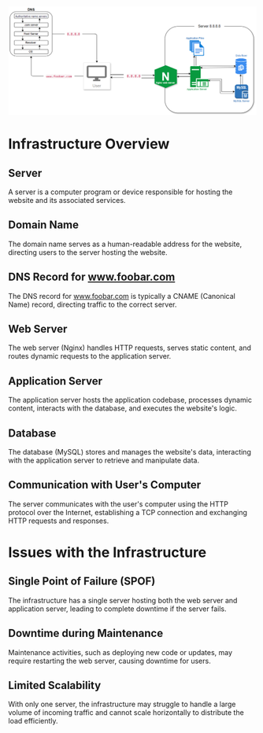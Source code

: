 ![Simple Web Stack](https://github.com/Aksaim-mohamed-amin/alx-system_engineering-devops/blob/master/0x09-web_infrastructure_design/0-simple_web_stack.png?raw=true)

# Infrastructure Overview

## Server
A server is a computer program or device responsible for hosting the website and its associated services.

## Domain Name
The domain name serves as a human-readable address for the website, directing users to the server hosting the website.

## DNS Record for www.foobar.com
The DNS record for www.foobar.com is typically a CNAME (Canonical Name) record, directing traffic to the correct server.

## Web Server
The web server (Nginx) handles HTTP requests, serves static content, and routes dynamic requests to the application server.

## Application Server
The application server hosts the application codebase, processes dynamic content, interacts with the database, and executes the website's logic.

## Database
The database (MySQL) stores and manages the website's data, interacting with the application server to retrieve and manipulate data.

## Communication with User's Computer
The server communicates with the user's computer using the HTTP protocol over the Internet, establishing a TCP connection and exchanging HTTP requests and responses.

# Issues with the Infrastructure

## Single Point of Failure (SPOF)
The infrastructure has a single server hosting both the web server and application server, leading to complete downtime if the server fails.

## Downtime during Maintenance
Maintenance activities, such as deploying new code or updates, may require restarting the web server, causing downtime for users.

## Limited Scalability
With only one server, the infrastructure may struggle to handle a large volume of incoming traffic and cannot scale horizontally to distribute the load efficiently.
